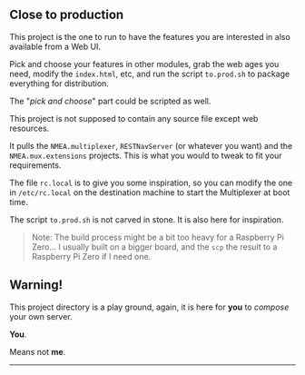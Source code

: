 ## Close to production
This project is the one to run to have the features you are interested in also available from a Web UI.

Pick and choose your features in other modules, grab the web ages you need, modify the `index.html`, etc, and
run the script `to.prod.sh` to package everything for distribution.

The "_pick and choose_" part could be scripted as well.

This project is not supposed to contain any source file except web resources.

It pulls the `NMEA.multiplexer`, `RESTNavServer` (or whatever you want) and the `NMEA.mux.extensions` projects.
This is what you would to tweak to fit your requirements.

The file `rc.local` is to give you some inspiration, so you can modify the one in `/etc/rc.local`
on the destination machine to start the Multiplexer at boot time.

The script `to.prod.sh` is not carved in stone. It is also here for inspiration.

> Note: The build process might be a bit too heavy for a Raspberry Pi Zero...
> I usually built on a bigger board, and the `scp` the result to a Raspberry Pi Zero if I need one.

## Warning!
This project directory is a play ground, again, it is here for **you** to _compose_ your own server.

**You**. 

Means not **me**.

---
